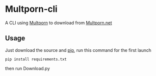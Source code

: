 # Multporn-cli

A CLI using [Multporn](https://github.com/pyporn-san/Multporn/) to download from [Multporn.net](https://multporn.net/)

## Usage

Just download the source and [pip](https://pip.pypa.io/en/stable/), run this command for the first launch
```
pip install requirements.txt
```
then run Download.py
